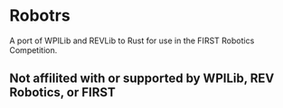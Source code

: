 # Robotrs

A port of WPILib and REVLib to Rust for use in the FIRST Robotics Competition.

## Not affilited with or supported by WPILib, REV Robotics, or FIRST

